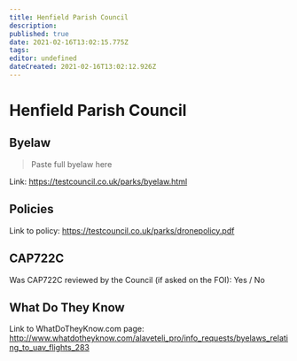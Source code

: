 ```yaml
---
title: Henfield Parish Council
description: 
published: true
date: 2021-02-16T13:02:15.775Z
tags: 
editor: undefined
dateCreated: 2021-02-16T13:02:12.926Z
---
```


# Henfield Parish Council


## Byelaw
> Paste full byelaw here

Link:
https://testcouncil.co.uk/parks/byelaw.html

## Policies
Link to policy:
https://testcouncil.co.uk/parks/dronepolicy.pdf

## CAP722C

Was CAP722C reviewed by the Council (if asked on the FOI): Yes / No

## What Do They Know

Link to WhatDoTheyKnow.com page:
http://www.whatdotheyknow.com/alaveteli_pro/info_requests/byelaws_relating_to_uav_flights_283

